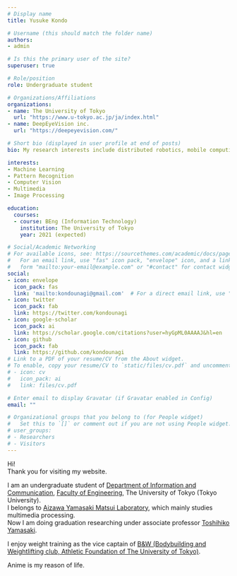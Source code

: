 ```yaml
---
# Display name
title: Yusuke Kondo

# Username (this should match the folder name)
authors:
- admin

# Is this the primary user of the site?
superuser: true

# Role/position
role: Undergraduate student

# Organizations/Affiliations
organizations:
- name: The University of Tokyo
  url: "https://www.u-tokyo.ac.jp/ja/index.html"
- name: DeepEyeVision inc.
  url: "https://deepeyevision.com/"

# Short bio (displayed in user profile at end of posts)
bio: My research interests include distributed robotics, mobile computing and programmable matter.

interests:
- Machine Learning
- Pattern Recognition
- Computer Vision
- Multimedia
- Image Processing

education:
  courses:
  - course: BEng (Information Technology)
    institution: The University of Tokyo
    year: 2021 (expected)

# Social/Academic Networking
# For available icons, see: https://sourcethemes.com/academic/docs/page-builder/#icons
#   For an email link, use "fas" icon pack, "envelope" icon, and a link in the
#   form "mailto:your-email@example.com" or "#contact" for contact widget.
social:
- icon: envelope
  icon_pack: fas
  link: 'mailto:kondounagi@gmail.com'  # For a direct email link, use "mailto:test@example.org".
- icon: twitter
  icon_pack: fab
  link: https://twitter.com/kondounagi
- icon: google-scholar
  icon_pack: ai
  link: https://scholar.google.com/citations?user=hyGpML0AAAAJ&hl=en
- icon: github
  icon_pack: fab
  link: https://github.com/kondounagi
# Link to a PDF of your resume/CV from the About widget.
# To enable, copy your resume/CV to `static/files/cv.pdf` and uncomment the lines below.
# - icon: cv
#   icon_pack: ai
#   link: files/cv.pdf

# Enter email to display Gravatar (if Gravatar enabled in Config)
email: ""

# Organizational groups that you belong to (for People widget)
#   Set this to `[]` or comment out if you are not using People widget.
# user_groups:
# - Researchers
# - Visitors
---
```


Hi!  
Thank you for visiting my website.

I am an undergraduate student of [Department of Information and Communication](https://www.ee.t.u-tokyo.ac.jp/j/), 
[Faculty of Engineering](https://www.t.u-tokyo.ac.jp/foe/index.html), The University of Tokyo (Tokyo University).  
I belongs to [Aizawa Yamasaki Matsui Laboratory](http://www.hal.t.u-tokyo.ac.jp/lab/en/index_1.xhtml), which mainly studies multimedia processing.  
Now I am doing graduation researching under associate professor [Toshihiko Yamasaki](https://www.hal.t.u-tokyo.ac.jp/~yamasaki/index-e.html).

I enjoy weight training as the vice captain of [B&W (Bodybuilding and Weightlifting club, Athletic Foundation of The University of Tokyo)](http://www.undou-kai.com/). 

Anime is my reason of life.

